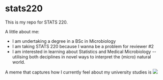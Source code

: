 # stats220

This is my repo for STATS 220. 

A little about me:

- I am undertaking a degree in a BSc in Microbiology
- I am taking STATS 220 because I wanna be a problem for reviewer #2  
- I am interested in learning about Statistics and Medical Microbiology -- utilising both deciplines in novel ways to interpret the (micro) natural world.  

A meme that captures how I currently feel about my university studies is ![](https://9gag.com/gag/aM8W5eM) 
